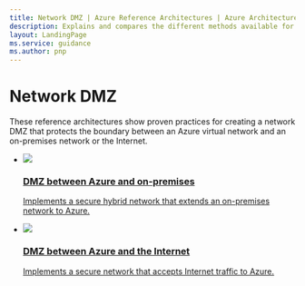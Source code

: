 ```yaml
---
title: Network DMZ | Azure Reference Architectures | Azure Architecture Center
description: Explains and compares the different methods available for protecting applications and components running in Azure as part of a hybrid system from unauthorized intrusion.
layout: LandingPage
ms.service: guidance
ms.author: pnp
---
```

# Network DMZ

These reference architectures show proven practices for creating a network DMZ that protects the boundary between an Azure virtual network and an on-premises network or the Internet.

<ul class="panelContent cardsH">
    <li>
        <a href="./secure-vnet-hybrid.md">
            <div class="cardSize">
                <div class="cardPadding">
                    <div class="card">
                        <div class="cardImageOuter">
                            <div class="cardImage bgdAccent1">
                            <img src="./images/secure-vnet-hybrid.svg">
                            </div>
                        </div>
                        <div class="cardText">
                            <h3>DMZ between Azure and on-premises</h3>
                            <p>Implements a secure hybrid network that extends an on-premises network to Azure.</p>
                        </div>
                    </div>
                </div>
            </div>
        </a>
    </li>
    <li>
        <a href="./secure-vnet-dmz.md">
            <div class="cardSize">
                <div class="cardPadding">
                    <div class="card">
                        <div class="cardImageOuter">
                            <div class="cardImage bgdAccent1">
                            <img src="./images/secure-vnet-dmz.svg">
                            </div>
                        </div>
                        <div class="cardText">
                            <h3>DMZ between Azure and the Internet</h3>
                            <p>Implements a secure network that accepts Internet traffic to Azure.</p>
                        </div>
                    </div>
                </div>
            </div>
        </a>
    </li>
</ul>

